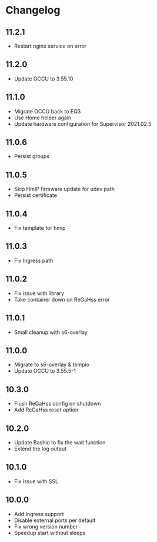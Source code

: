 # Changelog

## 11.2.1

- Restart nginx service on error

## 11.2.0

- Update OCCU to 3.55.10

## 11.1.0

- Migrate OCCU back to EQ3
- Use Home helper again
- Update hardware configuration for Supervisor 2021.02.5

## 11.0.6

- Persist groups

## 11.0.5

- Skip HmIP firmware update for udev path
- Persist certificate

## 11.0.4

- Fix template for hmip

## 11.0.3

- Fix Ingress path

## 11.0.2

- Fix issue with library
- Take container down on ReGaHss error

## 11.0.1

- Small cleanup with s6-overlay

## 11.0.0

- Migrate to s6-overlay & tempio
- Update OCCU to 3.55.5-1

## 10.3.0

- Flush ReGaHss config on shutdown
- Add ReGaHss reset option

## 10.2.0

- Update Bashio to fix the wait function
- Extend the log output

## 10.1.0

- Fix issue with SSL

## 10.0.0

- Add Ingress support
- Disable external ports per default
- Fix wrong version number
- Speedup start without sleeps
